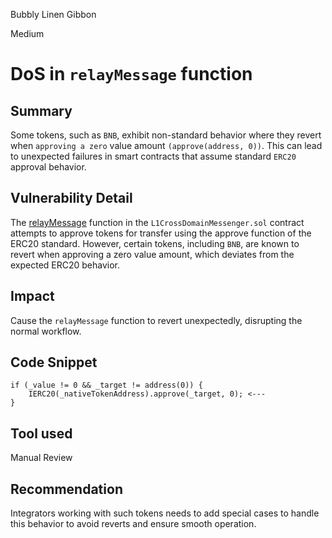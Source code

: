 Bubbly Linen Gibbon

Medium

# DoS in `relayMessage` function

## Summary
Some tokens, such as `BNB`, exhibit non-standard behavior where they revert when `approving a zero` value amount `(approve(address, 0))`. This can lead to unexpected failures in smart contracts that assume standard `ERC20` approval behavior.
## Vulnerability Detail
The [relayMessage](https://github.com/sherlock-audit/2024-08-tokamak-network/blob/main/tokamak-thanos/packages/tokamak/contracts-bedrock/src/L1/L1CrossDomainMessenger.sol#L222) function in the `L1CrossDomainMessenger.sol` contract attempts to approve tokens for transfer using the approve function of the ERC20 standard. However, certain tokens, including `BNB`, are known to revert when approving a zero value amount, which deviates from the expected ERC20 behavior.
## Impact
Cause the `relayMessage` function to revert unexpectedly, disrupting the normal workflow.
## Code Snippet
```solidity
if (_value != 0 && _target != address(0)) {
    IERC20(_nativeTokenAddress).approve(_target, 0); <---
}
```
## Tool used

Manual Review

## Recommendation

Integrators working with such tokens needs to add special cases to handle this behavior to avoid reverts and ensure smooth operation.